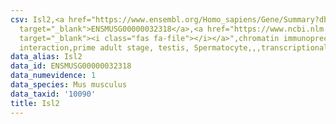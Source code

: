 ```yaml
---
csv: Isl2,<a href="https://www.ensembl.org/Homo_sapiens/Gene/Summary?db=core;g=ENSMUSG00000032318"
  target="_blank">ENSMUSG00000032318</a>,<a href="https://www.ncbi.nlm.nih.gov/pubmed/25450459"
  target="_blank"><i class="fas fa-file"></i></a>",chromatin immunoprecipitation assay,direct
  interaction,prime adult stage, testis, Spermatocyte,,,transcriptional regulation,
data_alias: Isl2
data_id: ENSMUSG00000032318
data_numevidence: 1
data_species: Mus musculus
data_taxid: '10090'
title: Isl2
---
```

